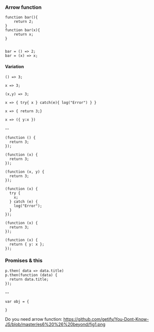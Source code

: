 ### Arrow function 

	function bar(){
		return 2;
	}
	function bar(x){
		return x;
	}
	
	
	bar = () => 2;
	bar = (x) => x;

#### Variation 

	() => 3;
	
	x => 3;

	(x,y) => 3;

	x => { try{ x } catch(e){ log("Error") } }

	x => { return 3;}

	x => ({ y:x })
--
	
	(function () {
	  return 3;
	});

	(function (x) {
	  return 3;
	});

	(function (x, y) {
	  return 3;
	});

	(function (x) {
	  try {
	    x;
	  } catch (e) {
	    log("Error");
	  }
	});

	(function (x) {
	  return 3;
	});

	(function (x) {
	  return { y: x };
	});

### Promises & this

	p.then( data => data.title)
	p.then(function (data) {
	  return data.title;
	});

--

	var obj = {
		
	}
	

Do you need arrow function: https://github.com/getify/You-Dont-Know-JS/blob/master/es6%20%26%20beyond/fig1.png
<!--stackedit_data:
eyJoaXN0b3J5IjpbLTExMzM4ODgwNDEsMTIxNTk4Mzg1Ml19
-->